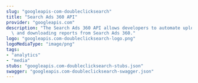 ```yaml
---
slug: "googleapis-com-doubleclicksearch"
title: "Search Ads 360 API"
provider: "googleapis.com"
description: "The Search Ads 360 API allows developers to automate uploading conversions\
  \ and downloading reports from Search Ads 360."
logo: "googleapis.com-doubleclicksearch-logo.png"
logoMediaType: "image/png"
tags:
- "analytics"
- "media"
stubs: "googleapis.com-doubleclicksearch-stubs.json"
swagger: "googleapis.com-doubleclicksearch-swagger.json"
---
```

